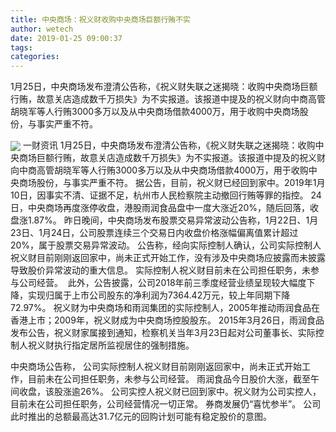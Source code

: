 ```yaml
---
title: 中央商场：祝义财收购中央商场巨额行贿不实
author: wetech
date: 2019-01-25 09:00:37
tags: 
categories: 
---
```

1月25日，中央商场发布澄清公告称，《祝义财失联之迷揭晓：收购中央商场巨额行贿，故意关店造成数千万损失》为不实报道。该报道中提及的祝义财向中商高管胡晓军等人行贿3000多万以及从中央商场借款4000万，用于收购中央商场股份，与事实严重不符。
<!-- more -->
<img align="center" border="0" src="https://imgcdn.yicai.com/uppics/images/2019/01/b67b76dd0ab00f553a5e45a5ef26680b.jpg" />
一财资讯
1月25日，中央商场发布澄清公告称，《祝义财失联之迷揭晓：收购中央商场巨额行贿，故意关店造成数千万损失》为不实报道。该报道中提及的祝义财向中商高管胡晓军等人行贿3000多万以及从中央商场借款4000万，用于收购中央商场股份，与事实严重不符。
据公告，目前，祝义财已经回到家中。2019年1月10日，因事实不清、证据不足，杭州市人民检察院主动撤回行贿等罪的指控。
24日，中央商场再度涨停收盘，港股雨润食品盘中一度大涨近20%，随后回落，收盘涨1.87%。
昨日晚间，中央商场发布股票交易异常波动公告称，1月22日、1月23日、1月24日，公司股票连续三个交易日内收盘价格涨幅偏离值累计超过20%，属于股票交易异常波动。
公告称，经向实际控制人确认，公司实际控制人祝义财目前刚刚返回家中，尚未正式开始工作，没有涉及中央商场应披露而未披露导致股价异常波动的重大信息。 实际控制人祝义财目前未在公司担任职务，未参与公司经营。 
此外，公告披露，公司2018年前三季度经营业绩呈现较大幅度下降，实现归属于上市公司股东的净利润为7364.42万元，较上年同期下降72.97%。
祝义财为中央商场和雨润集团的实际控制人，2005年推动雨润食品在香港上市；2009年，祝义财成为中央商场控股股东。
2015年3月26日，雨润食品发布公告，祝义财家属接到通知，检察机关当年3月23日起对公司董事长、实际控制人祝义财执行指定居所监视居住的强制措施。
 
 
中央商场公告称， 公司实际控制人祝义财目前刚刚返回家中，尚未正式开始工作，目前未在公司担任职务，未参与公司经营。
雨润食品今日股价大涨，截至午间收盘，该股涨逾26%。
公司实控人祝义财已回到家中。祝义财为公司实控人，目前未在公司担任职务，公司经营情况一切正常。
券商发展仍“喜忧参半”。
公司此时推出的总额最高达31.7亿元的回购计划可能有稳定股价的意图。
